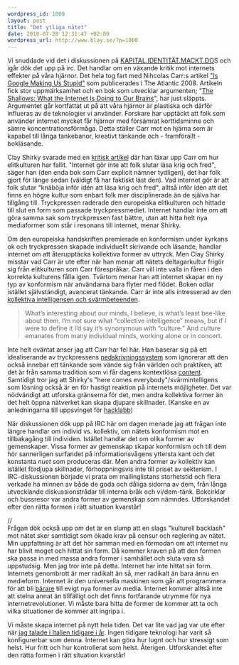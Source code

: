 ```yaml
--- 
wordpress_id: 1000
layout: post
title: "Det ytliga nätet"
date: 2010-07-28 12:31:47 +02:00
wordpress_url: http://www.blay.se/?p=1000
---
```

<p style="clear: both">Vi snuddade vid det i diskussionen på <a href="http://derkapitalism.us/">KAPITAL.IDENTITÄT.MACKT.DO</a>S och igår dök det upp på irc. Det handlar om en växande kritik mot internets effekter på våra hjärnor. Det hela tog fart med Nihcolas Carr:s artikel <a href="http://en.wikipedia.org/wiki/Is_Google_Making_Us_Stupid">"Is Google Making Us Stupid"</a> som publicerades i The Atlantic 2008. Artikeln fick stor uppmärksamhet och en bok som utvecklar argumenten; "<a href="http://www.theshallowsbook.com/nicholascarr/The_Shallows.html">The Shallows: What the Internet Is Doing to Our Brains</a>", har just släppts. Argumentet går kortfattat ut på att våra hjärnor är plastiska och därför influeras av de teknologier vi använder. Forskare har upptäckt att folk som använder internet mycket får hjärnor med försämrat korttidsminne och sämre koncentrationsförmåga. Detta ställer Carr mot en hjärna som är kapabel till långa tankebanor, kreativt tänkande och - framförallt - bokläsande.</p><p style="clear: both">Clay Shirky svarade med en <a href="http://www.britannica.com/blogs/2008/07/why-abundance-is-good-a-reply-to-nick-carr/">kritisk artikel</a> där han läxar upp Carr om hur elitkulturen har fallit. "Internet gör inte att folk slutar läsa krig och fred", säger han (den enda bok som Carr explicit nämner tydligen), det har folk gjort för länge sedan (väldigt få har faktiskt läst den). Vad internet gör är att folk slutar "knäböja inför idén att läsa krig och fred", alltså inför idén att det finns en högre kultur som enbart folk mer disciplinerade än de själva har tillgång till. Tryckpressen raderade den europeiska elitkulturen och hittade till slut en form som passade tryckpressmediet. Internet handlar inte om att göra samma sak som tryckpressen fast bättre, utan att hitta helt nya mediaformer som står i resonans till internet, menar Shirky. </p><p style="clear: both">Om den europeiska handskriften premierade en konformism under kyrkans ok och tryckpressen skapade individuellt skrivande och läsande, handlar internet om att återupptäcka kollektiva former av uttryck. Men Clay Shirky misstar vad Carr är ute efter när han menar att nätets deltagarkultur frigör sig från elitkulturen som Carr förespråkar. Carr vill inte valla in fåren i den korrekta kulturens fålla igen. Tvärtom menar han att internet skapar en ny typ av konformism när användarna bara flyter med flödet. Boken odlar istället självständigt, avancerat tänkande. Carr är inte alls intresserad av den <a href="http://www.openculture.com/2010/06/cognitive_consequences_a_conversation_with_nicholas_carr.html">kollektiva intelligensen och svärmbeteenden</a>. </p><blockquote style="clear: both"><p style="clear: both">What’s interesting about our minds, I believe, is what’s least bee-like about them. I’m not sure what “collective intelligence” means, but if I were to define it I’d say it’s synonymous with “culture.” And culture emanates from many individual minds, working alone or in concert.</p></blockquote><p style="clear: both">Inte helt oväntat anser jag att Carr har fel här. Han baserar sig på ett idealiserande av tryckpressens <a href="http://www.blay.se/2009/02/07/om-teknikdeterminism/">nedskrivningssystem</a> som ignorerar att den också innebar ett tänkande som vände sig från världen och praktiken, att det är från samma tradition som vi får dagens kontextlösa <a href="http://www.blay.se/2009/06/20/presentation-in-milano-variations-on-the-theme-of-openess/">content</a>. Samtidigt tror jag att Shirky's "here comes everybody"/svärmintelligens som lösning också är en för hastigt reaktion på internets möjligheter. Det var nödvändigt att utforska gränserna för det, men andra kollektiva former än det helt öppna nätverket kan skapa djupare skillnader. (Kanske en av anledningarna till uppsvinget för <a href="http://www.mejk.me">hacklabb</a>) </p><p style="clear: both">När diskussionen dök upp på IRC här om dagen menade jag att frågan inte längre handlar om individ vs. kollektiv, om nätets konformism mot en tillbakagång till individen. Istället handlar det om olika former av gemenskaper. Vissa former av gemenskap skapar konformism och till dem hör sannerligen surfandet på informationsvågens yttersta kant och det konstanta <em>nuet</em> som produceras där. Men andra former av kollektiv kan istället fördjupa skillnader, förhoppningsvis inte till priset av sekterism. I IRC-diskussionen började vi prata om mailinglistans storhetstid och flera verkade ha minnen av både de goda och dåliga sidorna av dem, från långa utvecklande diskussionstrådar till interna bråk och vi/dem-tänk. Bokcirklar och bussresor var andra former av gemenskap som nämndes. Utforskandet efter den rätta formen i rätt situation kvarstår!</p><p style="clear: both">//<br />Frågan dök också upp om det är en slump att en slags "kulturell backlash" mot nätet sker samtidigt som ökade krav på censur och reglering av nätet. Min uppfattning är att det hör samman med en förmodan om att internet nu har blivit moget och hittat sin form. Då kommer kraven på att den formen ska passa in med massa andra former i samhället och sluta vara så uppstudsig. Men jag tror inte på detta. Internet har inte hittat sin form. Internets genombrott är mer radikalt än så, mer radikalt än bara ännu en medieform. Internet är den universella maskinen som går att programmera för att bli <a href="http://www.blay.se/2008/04/10/ett-ackompanjemang-till-good-old/">bärare</a> till evigt nya former av media. Internet kommer alltså inte att stelna annat än tillfälligt och det finns fortfarande utrymme för nya internetrevolutioner. Vi måste bara hitta de former de kommer att ta och vilka situationer de kommer att ingripa i.</p><p style="clear: both">Vi måste skapa internet på nytt hela tiden. Det var lite vad jag var ute efter när <a href="http://www.blay.se/2010/03/31/fighting-the-3d-reptiles/">jag talade i Italien tidigare i år</a>. Ingen tidigare teknologi har varit så konfigurerbar som denna. Internet kan göra hur lugnt och hur stressigt som helst. Hur fritt och hur kontrollerat som helst. Återigen. Utforskandet efter den rätta formen i rätt situation kvarstår!</p><br class="final-break" style="clear: both" />
